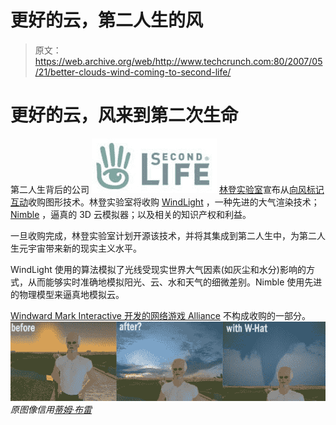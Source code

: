 # 更好的云，第二人生的风 

> 原文：<https://web.archive.org/web/http://www.techcrunch.com:80/2007/05/21/better-clouds-wind-coming-to-second-life/>

# 更好的云，风来到第二次生命

第二人生背后的公司 [![secondlife1.jpg](img/f1a10ad620b308b2a8989e4ca994502b.png)](https://web.archive.org/web/20230216130921/http://www.secondlife.com/) [林登实验室](https://web.archive.org/web/20230216130921/http://lindenlab.com/)宣布从[向风标记互动](https://web.archive.org/web/20230216130921/http://www.windwardmark.net/)收购图形技术。林登实验室将收购 [WindLight](https://web.archive.org/web/20230216130921/http://www.windwardmark.net/products.php?page=windlight) ，一种先进的大气渲染技术； [Nimble](https://web.archive.org/web/20230216130921/http://www.windwardmark.net/products.php?page=nimble) ，逼真的 3D 云模拟器；以及相关的知识产权和利益。

一旦收购完成，林登实验室计划开源该技术，并将其集成到第二人生中，为第二人生元宇宙带来新的现实主义水平。

WindLight 使用的算法模拟了光线受现实世界大气因素(如灰尘和水分)影响的方式，从而能够实时准确地模拟阳光、云、水和天气的细微差别。Nimble 使用先进的物理模型来逼真地模拟云。

[Windward Mark Interactive 开发的网络游戏 Alliance](https://web.archive.org/web/20230216130921/http://www.alliancethegame.com/) 不构成收购的一部分。
![slclouds.jpg](img/cf7710fde18fda6ebb44ba640d0d3c23.png)
*原图像信用[蒂姆·布雷](https://web.archive.org/web/20230216130921/http://www.tbray.org/ongoing/When/200x/2006/03/27/Full-of-Second-Life)*